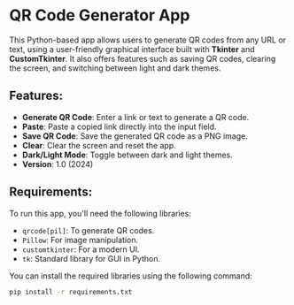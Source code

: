 # QR Code Generator App

This Python-based app allows users to generate QR codes from any URL or text, using a user-friendly graphical interface built with **Tkinter** and **CustomTkinter**. It also offers features such as saving QR codes, clearing the screen, and switching between light and dark themes.

## Features:
- **Generate QR Code**: Enter a link or text to generate a QR code.
- **Paste**: Paste a copied link directly into the input field.
- **Save QR Code**: Save the generated QR code as a PNG image.
- **Clear**: Clear the screen and reset the app.
- **Dark/Light Mode**: Toggle between dark and light themes.
- **Version**: 1.0 (2024)

## Requirements:
To run this app, you'll need the following libraries:

- `qrcode[pil]`: To generate QR codes.
- `Pillow`: For image manipulation.
- `customtkinter`: For a modern UI.
- `tk`: Standard library for GUI in Python.

You can install the required libraries using the following command:

```bash
pip install -r requirements.txt
